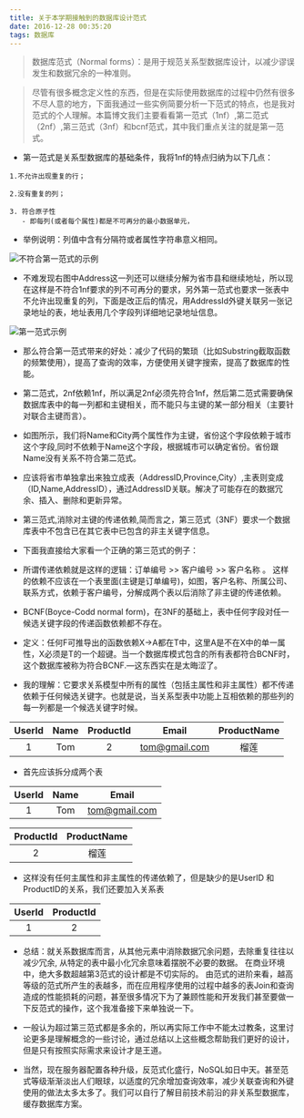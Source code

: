 ```yaml
---
title: 关于本学期接触到的数据库设计范式
date: 2016-12-28 00:35:20
tags: 数据库
---
```


> 数据库范式（Normal forms）：是用于规范关系型数据库设计，以减少谬误发生和数据冗余的一种准则。

> 尽管有很多概念定义性的东西，但是在实际使用数据库的过程中仍然有很多不尽人意的地方，下面我通过一些实例简要分析一下范式的特点，也是我对范式的个人理解。本篇博文我们主要看看第一范式（1nf）,第二范式（2nf）,第三范式（3nf）和bcnf范式，其中我们重点关注的就是第一范式。

<!-- more -->

- 第一范式是关系型数据库的基础条件，我将1nf的特点归纳为以下几点：

```
1.不允许出现重复的行；

2.没有重复的列；

3. 符合原子性
   - 即每列(或者每个属性)都是不可再分的最小数据单元，
```

- 举例说明：列值中含有分隔符或者属性字符串意义相同。

![不符合第一范式的示例](http://images.cnblogs.com/cnblogs_com/CareySon/WindowsLiveWriter/ebfdc5eb7fff_14F19/0nf_2.png)

- 不难发现右图中Address这一列还可以继续分解为省市县和继续地址，所以现在这样是不符合1nf要求的列不可再分的要求，另外第一范式也要求一张表中不允许出现重复的列，下面是改正后的情况，用AddressId外键关联另一张记录地址的表，地址表用几个字段列详细地记录地址信息。

![第一范式示例](http://images.cnblogs.com/cnblogs_com/CareySon/WindowsLiveWriter/ebfdc5eb7fff_14F19/1nf_2.png)

- 那么符合第一范式带来的好处：减少了代码的繁琐（比如Substring截取函数的频繁使用），提高了查询的效率，方便使用关键字搜索，提高了数据库的性能。

- 第二范式，2nf依赖1nf，所以满足2nf必须先符合1nf，然后第二范式需要确保数据库表中的每一列都和主键相关，而不能只与主键的某一部分相关（主要针对联合主键而言）。

- 如图所示，我们将Name和City两个属性作为主键，省份这个字段依赖于城市这个字段,同时不依赖于Name这个字段，根据城市可以确定省份。省份跟Name没有关系不符合第二范式。

- 应该将省市单独拿出来独立成表（AddressID,Province,City）,主表则变成（ID,Name,AddressID），通过AddressID关联。解决了可能存在的数据冗余、插入、删除和更新异常。

- 第三范式,消除对主键的传递依赖,简而言之，第三范式（3NF）要求一个数据库表中不包含已在其它表中已包含的非主关键字信息。

- 下面我直接给大家看一个正确的第三范式的例子：

- 所谓传递依赖就是这样的逻辑：订单编号 >> 客户编号 >> 客户名称 。 这样的依赖不应该在一个表里面(主键是订单编号)，如图，客户名称、所属公司、联系方式，依赖于客户编号，分解成两个表以后消除了非主键的传递依赖。

- BCNF(Boyce-Codd normal form)，在3NF的基础上，表中任何字段对任一候选关键字段的传递函数依赖都不存在。

- 定义：任何F可推导出的函数依赖X->A都在T中，这里A是不在X中的单一属性，X必须是T的一个超键。当一个数据库模式包含的所有表都符合BCNF时，这个数据库被称为符合BCNF.—这东西实在是太晦涩了。

- 我的理解：它要求关系模型中所有的属性（包括主属性和非主属性）都不传递依赖于任何候选关键字。也就是说，当关系型表中功能上互相依赖的那些列的每一列都是一个候选关键字时候。


| UserId | Name | ProductId | Email  | ProductName |
| :-: | :-: | :-: | :-: | :-: |
| 1 | Tom | 2 | tom@gmail.com | 榴莲 |


- 首先应该拆分成两个表

| UserId | Name | Email  |
| :-: | :-: | :-: |
| 1 | Tom | tom@gmail.com |

| ProductId | ProductName |
| :-: | :-: |
| 2 | 榴莲 |


- 这样没有任何主属性和非主属性的传递依赖了，但是缺少的是UserID 和ProductID的关系，我们还要加入关系表

| UserId | ProductId |
| :-: | :-: |
| 1 | 2  |

- 总结：就关系数据库而言，从其他元素中消除数据冗余问题，去除重复往往以减少冗余, 从特定的表中最小化冗余意味着摆脱不必要的数据。 在商业环境中，绝大多数超越第3范式的设计都是不切实际的。 由范式的进阶来看，越高等级的范式所产生的表越多，而在应用程序使用的过程中越多的表Join和查询造成的性能损耗的问题，甚至很多情况下为了兼顾性能和开发我们甚至要做一下反范式的操作，这个我准备接下来单独说一下。

- 一般认为超过第三范式都是多余的，所以再实际工作中不能太过教条，这里讨论更多是理解概念的一些讨论，通过总结以上这些概念帮助我们更好的设计，但是只有按照实际需求来设计才是王道。

- 当然，现在服务器配置各种升级，反范式化盛行，NoSQL如日中天。甚至范式等级渐渐淡出人们眼球，以适度的冗余增加查询效率，减少关联查询和外键使用的做法太多太多了。我们可以自行了解目前技术前沿的非关系型数据库，缓存数据库方案。

